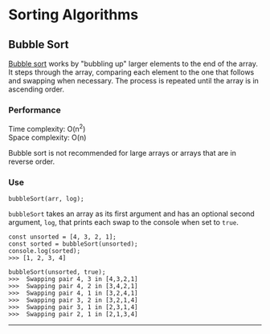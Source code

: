 # Sorting Algorithms

## Bubble Sort
[Bubble sort](https://en.wikipedia.org/wiki/Bubble_sort) works by "bubbling up" larger elements to the end of the array. It steps through the array, comparing each element to the one that follows and swapping when necessary. The process is repeated until the array is in ascending order.

### Performance
Time complexity: O(n<sup>2</sup>)  
Space complexity: O(n)

Bubble sort is not recommended for large arrays or arrays that are in reverse order.

### Use
```
bubbleSort(arr, log);
```
`bubbleSort` takes an array as its first argument and has an optional second argument, `log`, that prints each swap to the console when set to `true`.
```
const unsorted = [4, 3, 2, 1];
const sorted = bubbleSort(unsorted);
console.log(sorted);
>>> [1, 2, 3, 4]

bubbleSort(unsorted, true);
>>>  Swapping pair 4, 3 in [4,3,2,1]
>>>  Swapping pair 4, 2 in [3,4,2,1]
>>>  Swapping pair 4, 1 in [3,2,4,1]
>>>  Swapping pair 3, 2 in [3,2,1,4]
>>>  Swapping pair 3, 1 in [2,3,1,4]
>>>  Swapping pair 2, 1 in [2,1,3,4]
```
---